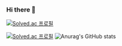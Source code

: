 ### Hi there 👋

[![Solved.ac
프로필](http://mazassumnida.wtf/api/mini/generate_badge?boj=qnekvptmxm74)](https://solved.ac/qnekvptmxm74)

[![Solved.ac
프로필](http://mazassumnida.wtf/api/generate_badge?boj=qnekvptmxm74)](https://solved.ac/qnekvptmxm74) ![Anurag's GitHub stats](https://github-readme-stats.vercel.app/api?username=hyeokzzi&show_icons=true&theme=radical) 

<!--
**hyeokzzi/hyeokzzi** is a ✨ _special_ ✨ repository because its `README.md` (this file) appears on your GitHub profile.

Here are some ideas to get you started:

- 🔭 I’m currently working on ...
- 🌱 I’m currently learning ...
- 👯 I’m looking to collaborate on ...
- 🤔 I’m looking for help with ...
- 💬 Ask me about ...
- 📫 How to reach me: ...
- 😄 Pronouns: ...
- ⚡ Fun fact: ...
-->
